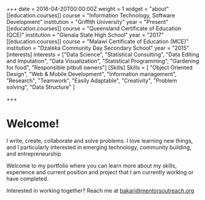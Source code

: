 +++
date = 2016-04-20T00:00:00Z
weight = 1
widget = "about"
[[education.courses]]
course = "Information Technology, Software Development"
institution = "Griffith University"
year = "Present"
[[education.courses]]
course = "Queensland Certificate of Education (QCE)"
institution = "Glenala State High School"
year = "2017"
[[education.courses]]
course = "Malawi Certificate of Education (MCE)"
institution = "Dzaleka Community Day Secondary School"
year = "2015"
[interests]
interests = ["Data Science", "Statistical Consulting", "Data Editing and Imputation", "Data Visualization", "Statistical Programming", "Gardening for food", "Responsible pitbull owners"]
[Skills]
  Skills = [
    "Object Oriented Design",
    "Web & Mobile Development",
    "Information management",
    "Research", 
    "Teamwork", 
    "Easily Adaptable", 
    "Creativity", 
    "Problem solving", 
    "Data Structure"
  ]

+++
# Welcome!

I write, create, collaborate and solve problems. I love learning new things, and I particularly interested in emerging technology, community building, and entrepreneurship

Welcome to my portfolio where you can learn more about my skills, experience and current position and project that I am currently working or have completed.

Interested in working together? Reach me at [bakari@mentorsoutreach.org](mailto:mentorsoutreach)

